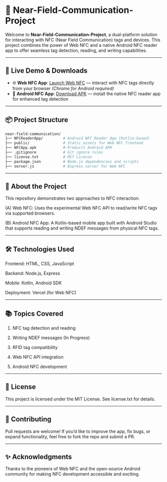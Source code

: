 # 📡 Near-Field-Communication-Project

Welcome to **Near-Field-Communication-Project**, a dual-platform solution for interacting with NFC (Near Field Communication) tags and devices. This project combines the power of Web NFC and a native Android NFC reader app to offer seamless tag detection, reading, and writing capabilities.

---

## 🚀 Live Demo & Downloads

- 🌐 **Web NFC App**: [Launch Web NFC](https://web-nfc-ten.vercel.app) — interact with NFC tags directly from your browser *(Chrome for Android required)*  
- 📱 **Android NFC App**: [Download APK](./NFCApp.apk) — install the native NFC reader app for enhanced tag detection

---

## 📦 Project Structure

```bash
near-field-communication/
├── NFCReaderApp/         # Android NFC Reader App (Kotlin-based)
├── public/               # Static assets for Web NFC frontend
├── NFCApp.apk            # Prebuilt Android APK
├── .gitignore            # Git ignore rules
├── license.txt           # MIT License
├── package.json          # Node.js dependencies and scripts
├── server.js             # Express server for Web NFC
```
--- 

## 🧠 About the Project

This repository demonstrates two approaches to NFC interaction:

(A) Web NFC: Uses the experimental Web NFC API to read/write NFC tags via supported browsers.

(B) Android NFC App: A Kotlin-based mobile app built with Android Studio that supports reading and writing NDEF messages from physical NFC tags.

--- 

## 🛠️ Technologies Used

Frontend: HTML, CSS, JavaScript

Backend: Node.js, Express

Mobile: Kotlin, Android SDK

Deployment: Vercel (for Web NFC)

---

## 📚 Topics Covered

1) NFC tag detection and reading

2) Writing NDEF messages (In Progress)

3) RFID tag compatibility

4) Web NFC API integration

5) Android NFC development

---

## 📄 License
This project is licensed under the MIT License. See license.txt for details.

---

## 🙌 Contributing
Pull requests are welcome! If you’d like to improve the app, fix bugs, or expand functionality, feel free to fork the repo and submit a PR.

---

## ✨ Acknowledgments
Thanks to the pioneers of Web NFC and the open-source Android community for making NFC development accessible and exciting.
